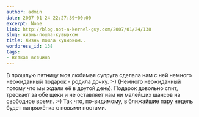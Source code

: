 ```yaml
---
author: admin
date: 2007-01-24 22:27:39+00:00
excerpt: None
link: http://blog.not-a-kernel-guy.com/2007/01/24/138
slug: жизнь-пошла-кувырком
title: Жизнь пошла кувырком..
wordpress_id: 138
tags:
- Всякая всячина
---
```


В прошлую пятницу моя любимая супруга сделала нам с ней немного неожиданный подарок - родила дочку. :-) (Немного неожиданный потому что мы ждали её в другой день). Подарок довольно спит, трескает за обе щеки и не оставляет нам ни малейших шансов на свободное время. :-) Так что, по-видимому, в ближайшие пару недель будет напряжёнка с новыми постами.
